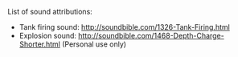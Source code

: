 List of sound attributions:

* Tank firing sound: http://soundbible.com/1326-Tank-Firing.html
* Explosion sound: http://soundbible.com/1468-Depth-Charge-Shorter.html (Personal use only)
